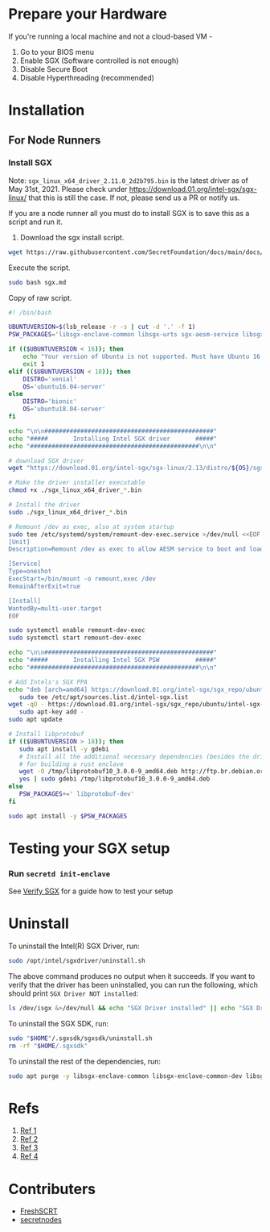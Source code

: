 # Prepare your Hardware

If you're running a local machine and not a cloud-based VM -

1. Go to your BIOS menu
2. Enable SGX (Software controlled is not enough)
3. Disable Secure Boot
4. Disable Hyperthreading (recommended)

# Installation

## For Node Runners

### Install SGX

Note: `sgx_linux_x64_driver_2.11.0_2d2b795.bin` is the latest driver as of May 31st, 2021. Please check under https://download.01.org/intel-sgx/sgx-linux/ that this is still the case. If not, please send us a PR or notify us.

If you are a node runner all you must do to install SGX is to save this as a script and run it.

1. Download the sgx install script.

```bash
wget https://raw.githubusercontent.com/SecretFoundation/docs/main/docs/node-guides/sgx.md
```

Execute the script.

```bash
sudo bash sgx.md
```

Copy of raw script.

```bash
#! /bin/bash

UBUNTUVERSION=$(lsb_release -r -s | cut -d '.' -f 1)
PSW_PACKAGES='libsgx-enclave-common libsgx-urts sgx-aesm-service libsgx-uae-service autoconf libtool make gcc'

if (($UBUNTUVERSION < 16)); then
	echo "Your version of Ubuntu is not supported. Must have Ubuntu 16.04 and up. Aborting installation script..."
	exit 1
elif (($UBUNTUVERSION < 18)); then
	DISTRO='xenial'
	OS='ubuntu16.04-server'
else
	DISTRO='bionic'
	OS='ubuntu18.04-server'
fi

echo "\n\n###############################################"
echo "#####       Installing Intel SGX driver       #####"
echo "###############################################\n\n"

# download SGX driver
wget "https://download.01.org/intel-sgx/sgx-linux/2.13/distro/${OS}/sgx_linux_x64_driver_2.11.0_2d2b795.bin"

# Make the driver installer executable
chmod +x ./sgx_linux_x64_driver_*.bin

# Install the driver
sudo ./sgx_linux_x64_driver_*.bin

# Remount /dev as exec, also at system startup
sudo tee /etc/systemd/system/remount-dev-exec.service >/dev/null <<EOF
[Unit]
Description=Remount /dev as exec to allow AESM service to boot and load enclaves into SGX

[Service]
Type=oneshot
ExecStart=/bin/mount -o remount,exec /dev
RemainAfterExit=true

[Install]
WantedBy=multi-user.target
EOF

sudo systemctl enable remount-dev-exec
sudo systemctl start remount-dev-exec

echo "\n\n###############################################"
echo "#####       Installing Intel SGX PSW          #####"
echo "###############################################\n\n"

# Add Intels's SGX PPA
echo "deb [arch=amd64] https://download.01.org/intel-sgx/sgx_repo/ubuntu $DISTRO main" |
   sudo tee /etc/apt/sources.list.d/intel-sgx.list
wget -qO - https://download.01.org/intel-sgx/sgx_repo/ubuntu/intel-sgx-deb.key |
   sudo apt-key add -
sudo apt update

# Install libprotobuf
if (($UBUNTUVERSION > 18)); then
   sudo apt install -y gdebi
   # Install all the additional necessary dependencies (besides the driver and the SDK)
   # for building a rust enclave
   wget -O /tmp/libprotobuf10_3.0.0-9_amd64.deb http://ftp.br.debian.org/debian/pool/main/p/protobuf/libprotobuf10_3.0.0-9_amd64.deb
   yes | sudo gdebi /tmp/libprotobuf10_3.0.0-9_amd64.deb
else
   PSW_PACKAGES+=' libprotobuf-dev'
fi

sudo apt install -y $PSW_PACKAGES
```

# Testing your SGX setup

### Run `secretd init-enclave`

See [Verify SGX](verify-sgx.md) for a guide how to test your setup

# Uninstall

To uninstall the Intel(R) SGX Driver, run:

```bash
sudo /opt/intel/sgxdriver/uninstall.sh
```

The above command produces no output when it succeeds. If you want to verify that the driver has been uninstalled, you can run the following, which should print `SGX Driver NOT installed`:

```bash
ls /dev/isgx &>/dev/null && echo "SGX Driver installed" || echo "SGX Driver NOT installed"
```

To uninstall the SGX SDK, run:

```bash
sudo "$HOME"/.sgxsdk/sgxsdk/uninstall.sh
rm -rf "$HOME/.sgxsdk"
```

To uninstall the rest of the dependencies, run:

```bash
sudo apt purge -y libsgx-enclave-common libsgx-enclave-common-dev libsgx-urts sgx-aesm-service libsgx-uae-service libsgx-launch libsgx-aesm-launch-plugin libsgx-ae-le
```

# Refs

1. [Ref 1](https://github.com/apache/incubator-teaclave-sgx-sdk/wiki/Environment-Setup)
2. [Ref 2](https://github.com/openenclave/openenclave/blob/master/docs/GettingStartedDocs/install_oe_sdk-Ubuntu_18.04.md)
3. [Ref 3](https://github.com/apache/incubator-teaclave-sgx-sdk/blob/783f04c002e243d1022c5af8a982f9c2a7138f32/dockerfile/Dockerfile.1804.nightly)
4. [Ref 4](https://edp.fortanix.com/docs/installation/guide/)


# Contributers

* [FreshSCRT](https://secretnodes.com/secret/chains/secret-2/validators/6AFCF9EB1AC264954C784274A6ABF012D50EB0B6)
* [secretnodes](https://secretnodes.com/secret/chains/secret-2/validators/81EBCE2FFC29820351C086E9EDA6A220098FF41C)